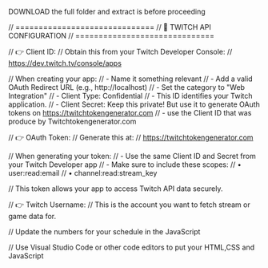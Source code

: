 DOWNLOAD the full folder and extract is before proceeding



// ==============================
  //  🔧 TWITCH API CONFIGURATION
  // ==============================

  // 👉 Client ID:
  // Obtain this from your Twitch Developer Console:
  // https://dev.twitch.tv/console/apps 
 
  // When creating your app:
  // - Name it something relevant
  // - Add a valid OAuth Redirect URL (e.g., http://localhost)
  // - Set the category to "Web Integration"
  // - Client Type: Confidential
  // - This ID identifies your Twitch application.
  // - Client Secret: Keep this private! But use it to generate OAuth tokens on https://twitchtokengenerator.com 
  // - use the Client ID that was  produce by  Twitchtokengenerator.com

  // 👉 OAuth Token:
  // Generate this at:
  // https://twitchtokengenerator.com

  // When generating your token:
  // - Use the same Client ID and Secret from your Twitch Developer app
  // - Make sure to include these scopes:
  //   • user:read:email
  //   • channel:read:stream_key
  
  // This token allows your app to access Twitch API data securely.


  // 👉 Twitch Username:
  // This is the account you want to fetch stream or game data for.


 // Update the numbers for  your schedule  in the JavaScript
 
// Use Visual Studio Code or other code editors  to put your  HTML,CSS and JavaScript 

